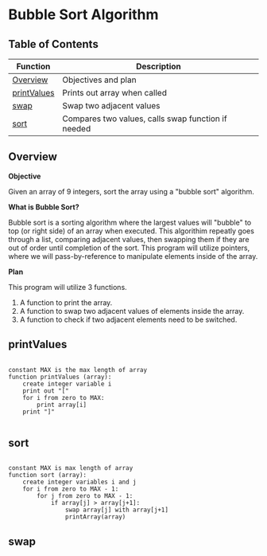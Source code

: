 # Bubble Sort Algorithm

## Table of Contents

| Function | Description |
|----------|-------------|
| [Overview](#overview)| Objectives and plan |
| [printValues](#values) | Prints out array when called |
| [swap](#swap) | Swap two adjacent values |
| [sort](#sort) | Compares two values, calls swap function if needed  |

## Overview

**Objective**

Given an array of 9 integers, sort the array using a "bubble sort" algorithm.

**What is Bubble Sort?**

Bubble sort is a sorting algorithm where the largest values will "bubble" to top (or right side) of an array when executed. This algorithim repeatly goes through a list, comparing adjacent values, then swapping them if they are out of order until completion of the sort. This program will utilize pointers, where we will pass-by-reference to manipulate elements inside of the array.

**Plan**

This program will utilize 3 functions.

1. A function to print the array.
2. A function to swap two adjacent values of elements inside the array.
3. A function to check if two adjacent elements need to be switched. 

## printValues


```

constant MAX is the max length of array
function printValues (array):
	create integer variable i
	print out "[" 
	for i from zero to MAX:
		print array[i]
	print "]"
	    
```

## sort

```

constant MAX is max length of array
function sort (array):
    create integer variables i and j
    for i from zero to MAX - 1:
        for j from zero to MAX - 1:
            if array[j] > array[j+1]:
                swap array[j] with array[j+1]
                printArray(array)

```

## swap

```

```


